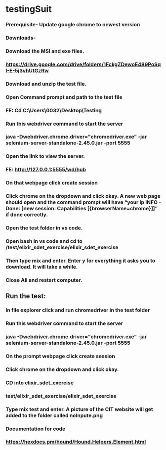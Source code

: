 # testingSuit
### Prerequisite- Update google chrome to newest version

 
### Downloads-
### Download the MSI and exe files. 
### https://drive.google.com/drive/folders/1FckgZDewoE489PoSqI-E-5j3vhUtGzRw

### Download and unzip the test file.

### Open Command prompt and path to the test file
### FE: Cd C:\Users\0032\Desktop\Testing

### Run this webdriver command to start the server
### java -Dwebdriver.chrome.driver="chromedriver.exe" -jar selenium-server-standalone-2.45.0.jar -port 5555



### Open the link to view the server.
### FE: http://127.0.0.1:5555/wd/hub

### On that webpage click create session
### Click chrome on the dropdown and click okay. A new web page should open and the command prompt will have “your ip  INFO - Done: [new session: Capabilities [{browserName=chrome}]]” if done correctly.

### Open the test folder in vs code.


### Open bash in vs code and cd to /test/elixir_sdet_exercise/elixir_sdet_exercise
### Then type mix and enter. Enter y for everything it asks you to download. It will take a while.
### Close All and restart computer.





## Run the test:

### In file explorer click and run chromedriver in the test folder
### Run this webdriver command to start the server
### java -Dwebdriver.chrome.driver="chromedriver.exe" -jar selenium-server-standalone-2.45.0.jar -port 5555

### On the prompt webpage click create session
### Click chrome on the dropdown and click okay.

### CD into elixir_sdet_exercise
### test/elixir_sdet_exercise/elixir_sdet_exercise

### Type mix test and enter. A picture of the CIT website will get added to the folder called noInpute.png

### Documentation for code
### https://hexdocs.pm/hound/Hound.Helpers.Element.html
